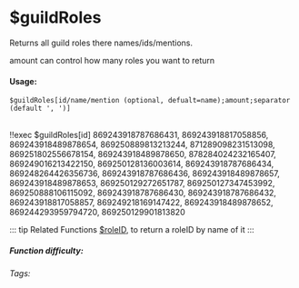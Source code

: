 # $guildRoles
Returns all guild roles there names/ids/mentions.

amount can control how many roles you want to return
#### Usage: 
`$guildRoles[id/name/mention (optional, defualt=name);amount;separator (default ', ')]`


<br/>
<discord-messages>
	<discord-message :bot="false" role-color="#ffcc9a" author="Member">
		!!exec $guildRoles[id]
	</discord-message>
	<discord-message :bot="true" role-color="#0099ff" author="Custom Command" avatar="https://media.discordapp.net/avatars/725721249652670555/781224f90c3b841ba5b40678e032f74a.webp">
		869243918787686431, 869243918817058856, 869243918489878654, 869250889813213244, 871289098231513098, 869251802556678154, 869243918489878650, 878284024232165407, 869249016213422150, 869250128136003614, 869243918787686434, 869248264426356736, 869243918787686436, 869243918489878657, 869243918489878653, 869250129272651787, 869250127347453992, 869250888106115092, 869243918787686430, 869243918787686432, 869243918817058857, 869249218169147422, 869243918489878652, 869244293959794720, 869250129901813820
	</discord-message>
</discord-messages>

::: tip Related Functions
[$roleID](../Role/roleID.md), to return a roleID by name of it
:::

##### Function difficulty: <Badge type="tip" text="Easy" vertical="middle" /> 
###### Tags: <Badge type="tip" text="Guild Roles" vertical="middle" /> <Badge type="tip" text="all roles" vertical="middle" /> <Badge type="tip" text="server roles" vertical="middle" /> <Badge type="tip" text="roles" vertical="middle" /> <Badge type="tip" text="server/ guild" vertical="middle" /> 